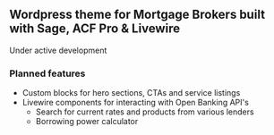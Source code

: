 ## Wordpress theme for Mortgage Brokers built with Sage, ACF Pro & Livewire

Under active development

### Planned features

- Custom blocks for hero sections, CTAs and service listings
- Livewire components for interacting with Open Banking API's
  - Search for current rates and products from various lenders
  - Borrowing power calculator
